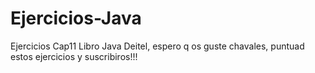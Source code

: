 # Ejercicios-Java
Ejercicios Cap11 Libro Java Deitel, espero q os guste chavales, puntuad estos ejercicios y suscribiros!!!
